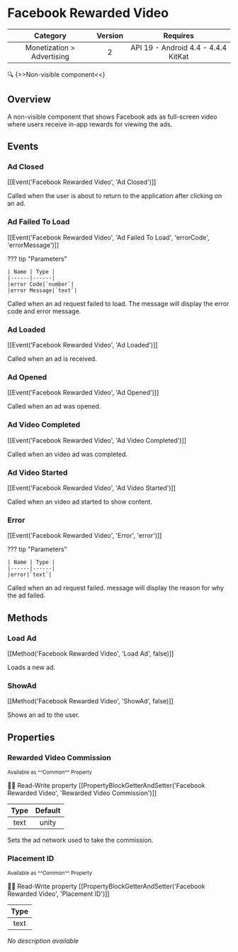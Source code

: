 # Facebook Rewarded Video

| Category | Version | Requires |
|:--------:|:-------:|:--------:|
|Monetization > Advertising|2|API 19 - Android 4.4 - 4.4.4 KitKat|

:mag: {>>Non-visible component<<}

## Overview

A non-visible component that shows Facebook ads as full-screen video where users receive in-app rewards for viewing the ads.

## Events

### Ad Closed

[[Event('Facebook Rewarded Video', 'Ad Closed')]]

Called when the user is about to return to the application after clicking on an ad.

### Ad Failed To Load

[[Event('Facebook Rewarded Video', 'Ad Failed To Load', 'errorCode', 'errorMessage')]]

??? tip "Parameters"

    | Name | Type |
    |------|------|
    |error Code|`number`|
    |error Message|`text`|


Called when an ad request failed to load. The message will display the error code and error message.

### Ad Loaded

[[Event('Facebook Rewarded Video', 'Ad Loaded')]]

Called when an ad is received.

### Ad Opened

[[Event('Facebook Rewarded Video', 'Ad Opened')]]

Called when an ad was opened.

### Ad Video Completed

[[Event('Facebook Rewarded Video', 'Ad Video Completed')]]

Called when an video ad was completed.

### Ad Video Started

[[Event('Facebook Rewarded Video', 'Ad Video Started')]]

Called when an video ad started to show content.

### Error

[[Event('Facebook Rewarded Video', 'Error', 'error')]]

??? tip "Parameters"

    | Name | Type |
    |------|------|
    |error|`text`|


Called when an ad request failed. message will display the reason for why the ad failed.

## Methods

### Load Ad

[[Method('Facebook Rewarded Video', 'Load Ad', false)]]

Loads a new ad.

### ShowAd

[[Method('Facebook Rewarded Video', 'ShowAd', false)]]

Shows an ad to the user.

## Properties

### Rewarded Video Commission

<small>Available as ^^Common^^ Property</small>

:eyes::pencil: Read-Write property
[[PropertyBlockGetterAndSetter('Facebook Rewarded Video', 'Rewarded Video Commission')]]

| Type | Default |
|:----:|:-------:|
|text|unity|

Sets the ad network used to take the commission.

### Placement ID

<small>Available as ^^Common^^ Property</small>

:eyes::pencil: Read-Write property
[[PropertyBlockGetterAndSetter('Facebook Rewarded Video', 'Placement ID')]]

| Type |
|:----:|
|text|

_No description available_